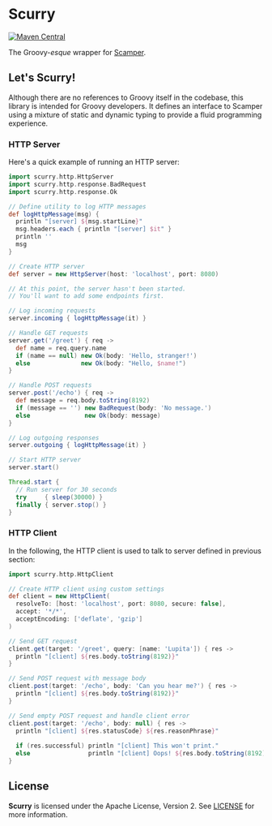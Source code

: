 # Scurry

[![Maven Central](https://img.shields.io/maven-central/v/com.github.losizm/scurry_3.svg?label=Maven%20Central)](https://central.sonatype.com/search?q=g:com.github.losizm%20a:scurry_3)

The Groovy-_esque_ wrapper for [Scamper](https://github.com/losizm/scamper).


## Let's Scurry!

Although there are no references to Groovy itself in the codebase, this library
is intended for Groovy developers. It defines an interface to Scamper using a
mixture of static and dynamic typing to provide a fluid programming experience.

### HTTP Server

Here's a quick example of running an HTTP server:

```groovy
import scurry.http.HttpServer
import scurry.http.response.BadRequest
import scurry.http.response.Ok

// Define utility to log HTTP messages
def logHttpMessage(msg) {
  println "[server] ${msg.startLine}"
  msg.headers.each { println "[server] $it" }
  println ''
  msg
}

// Create HTTP server
def server = new HttpServer(host: 'localhost', port: 8080)

// At this point, the server hasn't been started.
// You'll want to add some endpoints first.

// Log incoming requests
server.incoming { logHttpMessage(it) }

// Handle GET requests
server.get('/greet') { req ->
  def name = req.query.name
  if (name == null) new Ok(body: 'Hello, stranger!')
  else              new Ok(body: "Hello, $name!")
}

// Handle POST requests
server.post('/echo') { req ->
  def message = req.body.toString(8192)
  if (message == '') new BadRequest(body: 'No message.')
  else               new Ok(body: message)
}

// Log outgoing responses
server.outgoing { logHttpMessage(it) }

// Start HTTP server
server.start()

Thread.start {
  // Run server for 30 seconds
  try     { sleep(30000) }
  finally { server.stop() }
}

```

### HTTP Client

In the following, the HTTP client is used to talk to server defined in previous
section:

```groovy
import scurry.http.HttpClient

// Create HTTP client using custom settings
def client = new HttpClient(
  resolveTo: [host: 'localhost', port: 8080, secure: false],
  accept: '*/*',
  acceptEncoding: ['deflate', 'gzip']
)

// Send GET request
client.get(target: '/greet', query: [name: 'Lupita']) { res ->
  println "[client] ${res.body.toString(8192)}"
}

// Send POST request with message body
client.post(target: '/echo', body: 'Can you hear me?') { res ->
  println "[client] ${res.body.toString(8192)}"
}

// Send empty POST request and handle client error
client.post(target: '/echo', body: null) { res ->
  println "[client] ${res.statusCode} ${res.reasonPhrase}"
  
  if (res.successful) println "[client] This won't print."
  else                println "[client] Oops! ${res.body.toString(8192)}"
}
```

## License

**Scurry** is licensed under the Apache License, Version 2. See [LICENSE](LICENSE)
for more information.

